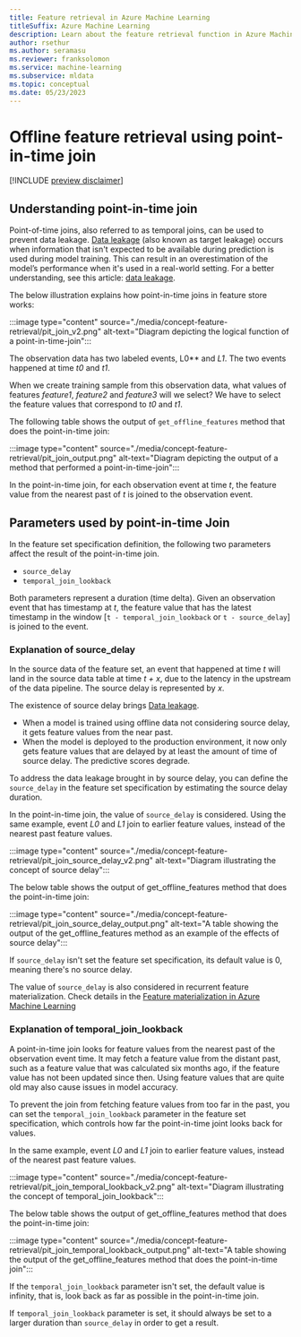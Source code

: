 ```yaml
---
title: Feature retrieval in Azure Machine Learning
titleSuffix: Azure Machine Learning
description: Learn about the feature retrieval function in Azure Machine Learning, and how that function allows features to easily be used in pipeline jobs
author: rsethur
ms.author: seramasu
ms.reviewer: franksolomon
ms.service: machine-learning
ms.subservice: mldata 
ms.topic: conceptual
ms.date: 05/23/2023 
---
```

# Offline feature retrieval using point-in-time join

[!INCLUDE [preview disclaimer](../../includes/machine-learning-preview-generic-disclaimer.md)]

## Understanding point-in-time join 
Point-of-time joins, also referred to as temporal joins, can be used to prevent data leakage.  [Data leakage](https://en.wikipedia.org/wiki/Leakage_(machine_learning)) (also known as target leakage) occurs when information that isn't expected to be available during prediction is used during model training. This can result in an overestimation of the model’s performance when it's used in a real-world setting. For a better understanding, see this article: [data leakage](https://www.kaggle.com/code/alexisbcook/data-leakage#Target-leakage).

The below illustration explains how point-in-time joins in feature store works:

:::image type="content" source="./media/concept-feature-retrieval/pit_join_v2.png" alt-text="Diagram depicting the logical function of a point-in-time-join":::

The observation data has two labeled events, L0** and *L1*. The two events happened at time *t0* and *t1*. 

When we create training sample from this observation data, what values of features *feature1*, *feature2* and *feature3* will we select? We have to select the feature values that correspond to *t0* and *t1*.

The following table shows the output of `get_offline_features` method that does the point-in-time join:

:::image type="content" source="./media/concept-feature-retrieval/pit_join_output.png" alt-text="Diagram depicting the output of a method that performed a point-in-time-join":::

In the point-in-time join, for each observation event at time *t*, the feature value from the nearest past of *t* is joined to the observation event.

## Parameters used by point-in-time Join

In the feature set specification definition, the following two parameters affect the result of the point-in-time join.
- `source_delay`
- `temporal_join_lookback`

Both parameters represent a duration (time delta). Given an observation event that has timestamp at *t*, the feature value that has the latest timestamp in the window [`t - temporal_join_lookback` or `t - source_delay`] is joined to the event.

### Explanation of source_delay

In the source data of the feature set, an event that happened at time *t* will land in the source data table at time *t + x*, due to the latency in the upstream of the data pipeline. The source delay is represented by *x*.

The existence of source delay brings [Data leakage](https://en.wikipedia.org/wiki/Leakage_(machine_learning)).
- When a model is trained using offline data not considering source delay, it gets feature values from the near past.
- When the model is deployed to the production environment, it now only gets feature values that are delayed by at least the amount of time of source delay. The predictive scores degrade.

To address the data leakage brought in by source delay, you can define the `source_delay` in the feature set specification by estimating the source delay duration. 

In the point-in-time join, the value of `source_delay` is considered. Using the same example, event *L0* and *L1* join to earlier feature values, instead of the nearest past feature values.

:::image type="content" source="./media/concept-feature-retrieval/pit_join_source_delay_v2.png" alt-text="Diagram illustrating the concept of source delay":::

The below table shows the output of get_offline_features method that does the point-in-time join:

:::image type="content" source="./media/concept-feature-retrieval/pit_join_source_delay_output.png" alt-text="A table showing the output of the get_offline_features method as an example of the effects of source delay":::

If `source_delay` isn't set the feature set specification, its default value is 0, meaning there's no source delay.

The value of `source_delay` is also considered in recurrent feature materialization. Check details in the [Feature materialization in Azure Machine Learning](./concept-feature-materialization.md)

### Explanation of temporal_join_lookback

A point-in-time join looks for feature values from the nearest past of the observation event time. It may fetch a feature value from the distant past, such as a feature value that was calculated six months ago, if the feature value has not been updated since then. Using feature values that are quite old may also cause issues in model accuracy.

To prevent the join from fetching feature values from too far in the past, you can set the `temporal_join_lookback` parameter in the feature set specification, which controls how far the point-in-time joint looks back for values. 

In the same example, event *L0* and *L1* join to earlier feature values, instead of the nearest past feature values.

:::image type="content" source="./media/concept-feature-retrieval/pit_join_temporal_lookback_v2.png" alt-text="Diagram illustrating the concept of temporal_join_lookback":::

The below table shows the output of get_offline_features method that does the point-in-time join:

:::image type="content" source="./media/concept-feature-retrieval/pit_join_temporal_lookback_output.png" alt-text="A table showing the output of the get_offline_features method that does the point-in-time join":::

If the `temporal_join_lookback` parameter isn't set, the default value is infinity, that is, look back as far as possible in the point-in-time join.

If `temporal_join_lookback` parameter is set, it should always be set to a larger duration than `source_delay` in order to get a result. 
